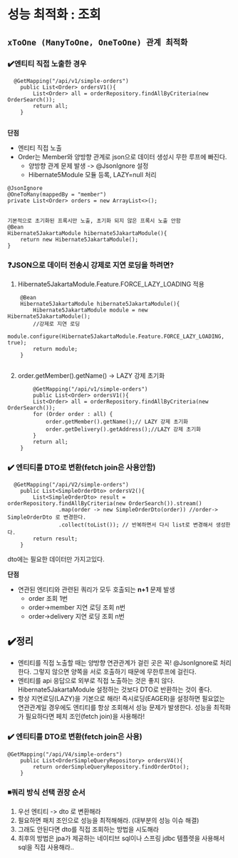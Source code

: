 # 성능 최적화 :  조회

## `xToOne (ManyToOne, OneToOne) 관계 최적화`

### ✔️엔티티 직접 노출한 경우
```
  @GetMapping("/api/v1/simple-orders")
    public List<Order> ordersV1(){
        List<Order> all = orderRepository.findAllByCriteria(new OrderSearch());
        return all;
    }
   
 ```
**단점**

- 엔티티 직접 노출
- Order는 Member와 양방향 관계로 json으로 데이터 생성시 무한 루프에 빠진다.
    - 양방향 관계 문제 발생 ->  @JsonIgnore 설정
    - Hibernate5Module 모듈 등록, LAZY=null 처리
```
@JsonIgnore
@OneToMany(mappedBy = "member")
private List<Order> orders = new ArrayList<>();
    
```

```
기본적으로 초기화된 프록시만 노출, 초기화 되지 않은 프록시 노출 안함
@Bean
Hibernate5JakartaModule hibernate5JakartaModule(){
    return new Hibernate5JakartaModule();
}

```

### ❓JSON으로 데이터 전송시 강제로 지연 로딩을 하려면?

1. Hibernate5JakartaModule.Feature.FORCE_LAZY_LOADING 적용
```
	@Bean
	Hibernate5JakartaModule hibernate5JakartaModule(){
		Hibernate5JakartaModule module = new Hibernate5JakartaModule();
		//강제로 지연 로딩
		module.configure(Hibernate5JakartaModule.Feature.FORCE_LAZY_LOADING, true);
		return module;
	}
	
```
2.  order.getMember().getName() -> LAZY 강제 초기화

```
        @GetMapping("/api/v1/simple-orders")
        public List<Order> ordersV1(){
        List<Order> all = orderRepository.findAllByCriteria(new OrderSearch());
        for (Order order : all) {
            order.getMember().getName();// LAZY 강제 초기화
            order.getDelivery().getAddress();//LAZY 강제 초기화
        }
        return all;
    }
```

### ✔️ 엔티티를 DTO로 변환(fetch join은 사용안함)
```
  @GetMapping("/api/V2/simple-orders")
    public List<SimpleOrderDto> ordersV2(){
        List<SimpleOrderDto> result = orderRepository.findAllByCriteria(new OrderSearch()).stream()
                .map(order -> new SimpleOrderDto(order)) //order-> SimpleOrderDto 로 변경한다.
                .collect(toList()); // 반복하면서 다시 list로 변경해서 생성한다.
        return result;
    }
```
dto에는 필요한 데이터만 가지고있다.

**단점**
- 연관된 엔티티와 관련된 쿼리가 모두 호출되는 **n+1** 문제 발생
    - order 조회 1번
    - order->member 지연 로딩 조회 n번
    - order->delivery 지연 로딩 조회 n번


## ✔️정리
- 엔티티를 직접 노출할 때는 양방향 연관관계가 걸린 곳은 꼭! @JsonIgnore로 처리한다. 그렇지 않으면 양쪽을 서로 호출하기 때문에 무한루프에 걸린다.
- 엔티티를  api 응답으로 외부로 직접 노출하는 것은 좋지 않다.
  Hibernate5JakartaModule 설정하는 것보다 DTO로 반환하는 것이 좋다.
- 항상 지연로딩(LAZY)을 기본으로 해라!
  즉시로딩(EAGER)을 설정하면 필요없는 연관관계일 경우에도 엔티티를 항상 조회해서 성능 문제가 발생한다.
  성능을 최적화가 필요하다면 페치 조인(fetch join)을 사용해라!

### ✔️ 엔티티를 DTO로 변환(fetch join은 사용)

```
@GetMapping("/api/V4/simple-orders")
    public List<OrderSimpleQueryRepository> ordersV4(){
        return orderSimpleQueryRepository.findOrderDto();
    }
```

### ◾쿼리 방식 선택 권장 순서
1. 우선 엔티티 ->  dto 로 변환해라
2. 필요하면 패치 조인으로 성능을 최적해해라. (대부분의 성능 이슈 해결)
3. 그래도 안된다면 dto를 직접 조회하는 방법을 시도해라
4. 최후의 방법은 jpa가 제공하는 네이티브 sql이나 스프링 jdbc 템플렛을 사용해서 sql을 직접 사용해라..